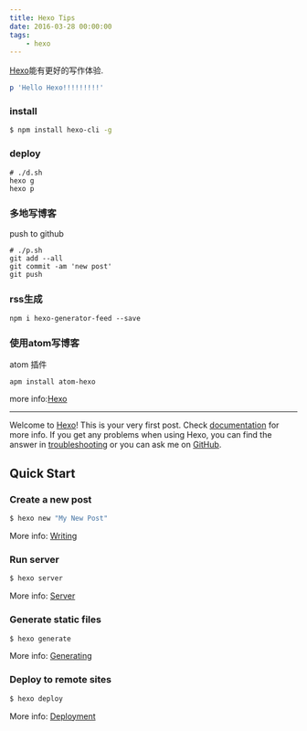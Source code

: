 ```yaml
---
title: Hexo Tips
date: 2016-03-28 00:00:00
tags:
    - hexo
---
```

[Hexo](https://hexo.io/)能有更好的写作体验.

``` ruby
p 'Hello Hexo!!!!!!!!!'
```

### install
``` bash
$ npm install hexo-cli -g
```

<!--more-->

### deploy

``` shell
# ./d.sh
hexo g
hexo p
```

### 多地写博客
push to github
``` shell
# ./p.sh
git add --all
git commit -am 'new post'
git push
```

### rss生成
``` shell
npm i hexo-generator-feed --save

```

### 使用atom写博客

atom 插件

``` shell
apm install atom-hexo
```


more info:[Hexo](https://hexo.io/)

<!--more-->

***


Welcome to [Hexo](https://hexo.io/)! This is your very first post. Check [documentation](https://hexo.io/docs/) for more info. If you get any problems when using Hexo, you can find the answer in [troubleshooting](https://hexo.io/docs/troubleshooting.html) or you can ask me on [GitHub](https://github.com/hexojs/hexo/issues).

## Quick Start

### Create a new post

``` bash
$ hexo new "My New Post"
```

More info: [Writing](https://hexo.io/docs/writing.html)

### Run server

``` bash
$ hexo server
```

More info: [Server](https://hexo.io/docs/server.html)

### Generate static files

``` bash
$ hexo generate
```

More info: [Generating](https://hexo.io/docs/generating.html)

### Deploy to remote sites

``` bash
$ hexo deploy
```

More info: [Deployment](https://hexo.io/docs/deployment.html)

